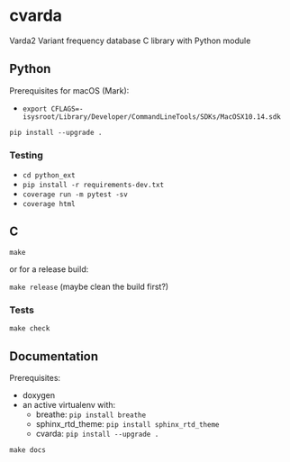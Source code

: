 # cvarda

Varda2 Variant frequency database C library with Python module

## Python

Prerequisites for macOS (Mark):
  - `export CFLAGS=-isysroot/Library/Developer/CommandLineTools/SDKs/MacOSX10.14.sdk`

`pip install --upgrade .`

### Testing

- `cd python_ext`
- `pip install -r requirements-dev.txt`
- `coverage run -m pytest -sv`
- `coverage html`

## C

`make`

or for a release build:

`make release` (maybe clean the build first?)


### Tests

`make check`


## Documentation

Prerequisites:
  - doxygen
  - an active virtualenv with:
    - breathe: `pip install breathe`
    - sphinx_rtd_theme: `pip install sphinx_rtd_theme`
    - cvarda: `pip install --upgrade .`

`make docs`
